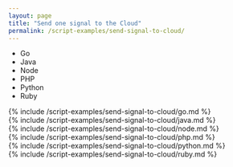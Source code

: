 ```yaml
---
layout: page
title: "Send one signal to the Cloud"
permalink: /script-examples/send-signal-to-cloud/
---
```


<ul class="tabs__top-bar">
    <li class="tab-link current" data-tab="tab-install-go">Go</li>
    <li class="tab-link" data-tab="tab-install-java">Java</li>
    <li class="tab-link" data-tab="tab-install-node">Node</li>
    <li class="tab-link" data-tab="tab-install-php">PHP</li>
    <li class="tab-link" data-tab="tab-install-python">Python</li>
    <li class="tab-link" data-tab="tab-install-ruby">Ruby</li>
</ul>
<div id="tab-install-go" class="tabs__content current" markdown="1">
{% include /script-examples/send-signal-to-cloud/go.md %}
</div>

<div id="tab-install-java" class="tabs__content" markdown="1">
{% include /script-examples/send-signal-to-cloud/java.md %}
</div>

<div id="tab-install-node" class="tabs__content" markdown="1">
{% include /script-examples/send-signal-to-cloud/node.md %}
</div>

<div id="tab-install-php" class="tabs__content" markdown="1">
{% include /script-examples/send-signal-to-cloud/php.md %}
</div>

<div id="tab-install-python" class="tabs__content" markdown="1">
{% include /script-examples/send-signal-to-cloud/python.md %}
</div>

<div id="tab-install-ruby" class="tabs__content" markdown="1">
{% include /script-examples/send-signal-to-cloud/ruby.md %}
</div>